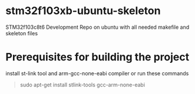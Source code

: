 # stm32f103xb-ubuntu-skeleton
STM32f103c8t6 Development Repo on ubuntu with all needed makefile and skeleton files



# Prerequisites for building the project 
install st-link tool and arm-gcc-none-eabi compiler
or run these commands
> sudo apt-get install stlink-tools gcc-arm-none-eabi



